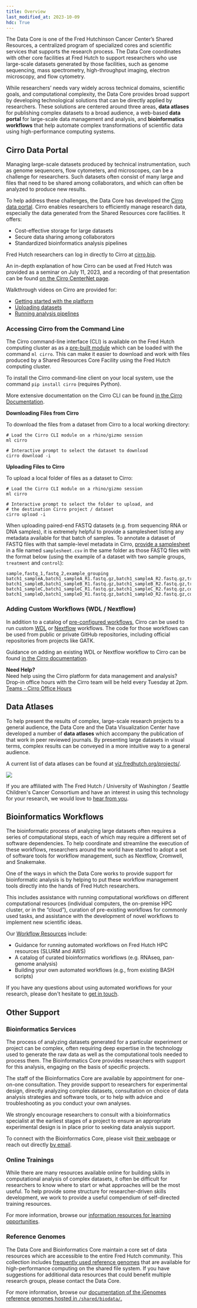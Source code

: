 ```yaml
---
title: Overview
last_modified_at: 2023-10-09
hdc: True
---
```


The Data Core is one of the Fred Hutchinson Cancer Center’s Shared Resources,
a centralized program of specialized cores and scientific services that supports the
research process. The Data Core coordinates with other core facilities at Fred Hutch
to support researchers who use large-scale datasets generated by those facilities,
such as genome sequencing, mass spectrometry, high-throughput imaging, electron
microscopy, and flow cytometry.

While researchers’ needs vary widely across technical domains, scientific goals, and
computational complexity, the Data Core provides broad support by developing
technological solutions that can be directly applied by researchers.
These solutions are centered around three areas,
**data atlases** for publishing complex datasets to a broad audience,
a web-based **data portal** for large-scale data management and analysis,
and **bioinformatics workflows** that help automate complex
transformations of scientific data using high-performance computing systems.

## Cirro Data Portal

Managing large-scale datasets produced by technical instrumentation, such as genome sequencers,
flow cytometers, and microscopes, can be a challenge for researchers. Such datasets often
consist of many large and files that need to be shared among collaborators, and which can
often be analyzed to produce new results.

To help address these challenges, the Data Core has developed the [Cirro data portal](https://cirro.bio).
Cirro enables researchers to efficiently manage research data, especially the data
generated from the Shared Resources core facilities. It offers:

- Cost-effective storage for large datasets
- Secure data sharing among collaborators
- Standardized bioinformatics analysis pipelines

Fred Hutch researchers can log in directly to Cirro at
[cirro.bio](https://cirro.bio).

An in-depth explanation of how Cirro can be used at Fred Hutch was provided
as a seminar on July 11, 2023, and a recording of that presentation can be
found [on the Cirro CenterNet page](https://centernet.fredhutch.org/cn/u/hutch-data-core/Cirro.html).

Walkthrough videos on Cirro are provided for:

- [Getting started with the platform](https://docs.cirro.bio/cirro/videos/#getting-started)
- [Uploading datasets](https://docs.cirro.bio/cirro/videos/#adding-datasets)
- [Running analysis pipelines](https://docs.cirro.bio/cirro/videos/#running-analysis)

### Accessing Cirro from the Command Line

The Cirro command-line interface (CLI) is available on the Fred Hutch computing
cluster as as a [pre-built module](/scicomputing/compute_environments/#interactively)
which can be loaded with the command `ml cirro`.
This can make it easier to download and work with files produced by
a Shared Resources Core Facility using the Fred Hutch computing cluster.

To install the Cirro command-line client on your local system, use
the command `pip install cirro` (requires Python).

More extensive documentation on the Cirro CLI can be found
[in the Cirro Documentation](https://docs.cirro.bio/cirro/cli_sdk/).

**Downloading Files from Cirro**

To download the files from a dataset from Cirro to a local working directory:

```{shell}
# Load the Cirro CLI module on a rhino/gizmo session
ml cirro

# Interactive prompt to select the dataset to download
cirro download -i
```

**Uploading Files to Cirro**

To upload a local folder of files as a dataset to Cirro:

```{shell}
# Load the Cirro CLI module on a rhino/gizmo session
ml cirro

# Interactive prompt to select the folder to upload, and
# the destination Cirro project / dataset
cirro upload -i
```

When uploading paired-end FASTQ datasets (e.g. from sequencing
RNA or DNA samples), it is extremely helpful to provide a samplesheet
listing any metadata available for that batch of samples.
To annotate a dataset of FASTQ files with that sample-level metadata
in Cirro, [provide a samplesheet](https://docs.cirro.bio/cirro/samples/#providing-a-sample-sheet)
in a file named `samplesheet.csv` in the same folder as those FASTQ files
with the format below (using the example of a dataset with two sample groups, `treatment` and `control`):

```{csv}
sample,fastq_1,fastq_2,example_grouping
batch1_sampleA,batch1_sampleA_R1.fastq.gz,batch1_sampleA_R2.fastq.gz,treatment
batch1_sampleB,batch1_sampleB_R1.fastq.gz,batch1_sampleB_R2.fastq.gz,treatment
batch1_sampleC,batch1_sampleC_R1.fastq.gz,batch1_sampleC_R2.fastq.gz,control
batch1_sampleD,batch1_sampleD_R1.fastq.gz,batch1_sampleD_R2.fastq.gz,control
```

### Adding Custom Workflows (WDL / Nextflow)

In addition to a catalog of [pre-configured workflows](https://docs.cirro.bio/pipelines/overview/#pipelines-in-cirro),
Cirro can be used to run custom [WDL](/compdemos/Cromwell/) or [Nextflow](https://www.nextflow.io/) workflows.
The code for those workflows can be used from public or private GitHub repositories,
including official repositories from projects like GATK.

Guidance on adding an existing WDL or Nextflow workflow to Cirro
can be found [in the Cirro documentation](https://docs.cirro.bio/pipelines/adding_pipelines/).

**Need Help?**  
Need help using the Cirro platform for data management and analysis?
Drop-in office hours with the Cirro team will be held every Tuesday at 2pm.
[Teams - Cirro Office Hours](https://teams.microsoft.com/l/message/19:c505778d20754d3fb7986ac7a9332481@thread.skype/1682457978043)

## Data Atlases

To help present the results of complex, large-scale research projects to a general audience,
the Data Core and the Data Visualization Center have developed a number of **data atlases**
which accompany the publication of that work in peer reviewed journals.
By presenting large datasets in visual terms, complex results can be conveyed in a
more intuitive way to a general audience.

A current list of data atlases can be found at
[viz.fredhutch.org/projects/](https://viz.fredhutch.org/projects/).

![](/hdc/assets/data-atlases-screenshot.png)

If you are affiliated with The Fred Hutch / University of Washington / Seattle Children's Cancer Consortium
and have an interest in using this technology for your research, we would love to [hear from you](mailto:viz@fredhutch.org).

## Bioinformatics Workflows

The bioinformatic process of analyzing large datasets often requires a series of computational steps,
each of which may require a different set of software dependencies.
To help coordinate and streamline the execution of these workflows,
researchers around the world have started to adopt a set of software tools for workflow management,
such as Nextflow, Cromwell, and Snakemake.

One of the ways in which the Data Core works to provide support for bioinformatic analysis is by
helping to put these workflow management tools directly into the hands of Fred Hutch researchers.

This includes assistance with running computational workflows on different computational resources
(individual computers, the on-premise HPC cluster, or in the “cloud”),
curation of pre-existing workflows for commonly used tasks, and assistance with the development of
novel workflows to implement new scientific ideas.

Our [Workflow Resources](/hdc/hdc_workflows) include:
- Guidance for running automated workflows on Fred Hutch HPC resources (SLURM and AWS)
- A catalog of curated bioinformatics workflows (e.g. RNAseq, pan-genome analysis)
- Building your own automated workflows (e.g., from existing BASH scripts)

If you have any questions about using automated workflows for your research, please don't hesitate
to [get in touch](mailto:hutchdatacore@fredhutch.org).

## Other Support

### Bioinformatics Services

The process of analyzing datasets generated for a particular experiment or project can be complex, often requiring deep expertise in the technology used to generate the raw data as well as the computational tools needed to process them. The Bioinformatics Core provides researchers with support for this analysis, engaging on the basis of specific projects.

The staff of the Bioinformatics Core are available by appointment for one-on-one consultation.
They provide support to researchers for experimental design, directly analyzing complex datasets, consultation on choice of data analysis strategies and software tools, or to help with advice and troubleshooting as you conduct your own analyses.

We strongly encourage researchers to consult with a bioinformatics specialist at the earliest stages of a project to ensure an appropriate experimental design is in place prior to seeking data analysis support. 

To connect with the Bioinformatics Core, please visit [their webpage](https://www.fredhutch.org/en/research/shared-resources/core-facilities/genomics-bioinformatics/bioinformatics-services.html) or reach out directly [by email](mailto:bioinformatics@fredhutch.org).

### Online Trainings

While there are many resources available online for building skills in computational analysis of
complex datasets, it often be difficult for researchers to know where to start or what approaches
will be the most useful. To help provide some structure for researcher-driven skills development,
we work to provide a useful compendium of self-directed training resources.

For more information, browse our [information resources for learning opportunities](/hdc/hdc_training).

### Reference Genomes 

The Data Core and Bioinformatics Core maintain a core set of
data resources which are accessible to the entire Fred Hutch
community. This collection includes [frequently used reference genomes](/hdc/hdc_refgenomes)
that are available for high-performance computing on the shared file system.
If you have suggestions for additional  data resources that could benefit
multiple research groups, please contact the Data Core.

For more information, browse our [documentation of the iGenomes reference genomes hosted in `/shared/biodata/`.](/hdc/hdc_refgenomes)
